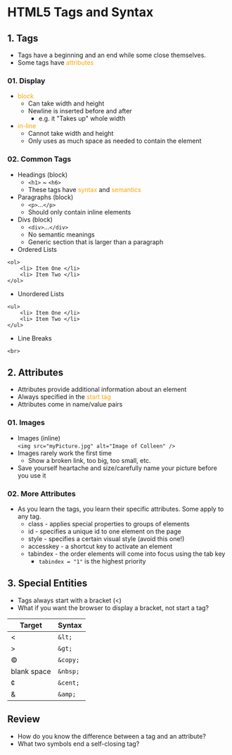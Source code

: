 # HTML5 Tags and Syntax

## 1. Tags

* Tags have a beginning and an end while some close themselves.
* Some tags have <font color='orange'>attributes</font>

### 01. Display
* <font color="orange">block</font>
    * Can take width and height
    * Newline is inserted before and after
        * e.g. it "Takes up" whole width
* <font color="orange">in-line</font>
    * Cannot take width and height
    * Only uses as much space as needed to contain the element

### 02. Common Tags
* Headings (block)
    * `<h1>` ~ `<h6>`
    * These tags have <font color="orange">syntax</font> and <font color="orange">semantics</font>
* Paragraphs (block)
    * `<p>`...`</p>`
    * Should only contain inline elements
* Divs (block)
    * `<div>`...`</div>`
    * No semantic meanings
    * Generic section that is larger than a paragraph
* Ordered Lists
```
<ol>
    <li> Item One </li>
    <li> Item Two </li>
</ol>
```
* Unordered Lists
```
<ul>
    <li> Item One </li>
    <li> Item Two </li>
</ul>
```
* Line Breaks  
```
<br>
```

## 2. Attributes
* Attributes provide additional information about an element
* Always specified in the <font color="orange">start tag</font>
* Attributes come in name/value pairs

### 01. Images
* Images (inline)  
`<img src="myPicture.jpg" alt="Image of Colleen" />`
* Images rarely work the first time
    * Show a broken link, too big, too small, etc.
* Save yourself heartache and size/carefully name your picture before you use it

### 02. More Attributes
* As you learn the tags, you learn their specific attributes. Some apply to any tag.
    * class - applies special properties to groups of elements
    * id - specifies a unique id to one element on the page
    * style - specifies a certain visual style (avoid this one!)
    * accesskey - a shortcut key to activate an element
    * tabindex - the order elements will come into focus using the tab key
        * `tabindex = "1"` is the highest priority

## 3. Special Entities
* Tags always start with a bracket (<)
* What if you want the browser to display a bracket, not start a tag?

Target | Syntax
-|-
&lt;|`&lt;`
&gt;|`&gt;`
&copy;|`&copy;`
blank space|`&nbsp;`
&cent;|`&cent;`
&amp;|`&amp;`

## Review
* How do you know the difference between a tag and an attribute?
* What two symbols end a self-closing tag?